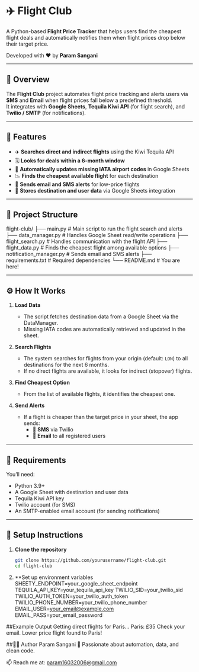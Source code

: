 # ✈️ Flight Club

A Python-based **Flight Price Tracker** that helps users find the cheapest flight deals and automatically notifies them when flight prices drop below their target price.

Developed with ❤️ by **Param Sangani**

---

## 🧭 Overview

The **Flight Club** project automates flight price tracking and alerts users via **SMS** and **Email** when flight prices fall below a predefined threshold.  
It integrates with **Google Sheets**, **Tequila Kiwi API** (for flight search), and **Twilio / SMTP** (for notifications).

---

## 🚀 Features

- ✈️ **Searches direct and indirect flights** using the Kiwi Tequila API  
- 🗓️ **Looks for deals within a 6-month window**  
- 🧮 **Automatically updates missing IATA airport codes** in Google Sheets  
- 📉 **Finds the cheapest available flight** for each destination  
- 📧 **Sends email and SMS alerts** for low-price flights  
- 🧠 **Stores destination and user data** via Google Sheets integration  

---

## 🧩 Project Structure

flight-club/
├── main.py # Main script to run the flight search and alerts
├── data_manager.py # Handles Google Sheet read/write operations
├── flight_search.py # Handles communication with the flight API
├── flight_data.py # Finds the cheapest flight among available options
├── notification_manager.py # Sends email and SMS alerts
├── requirements.txt # Required dependencies
└── README.md # You are here!

---

## ⚙️ How It Works

1. **Load Data**  
   - The script fetches destination data from a Google Sheet via the DataManager.  
   - Missing IATA codes are automatically retrieved and updated in the sheet.

2. **Search Flights**  
   - The system searches for flights from your origin (default: `LON`) to all destinations for the next 6 months.  
   - If no direct flights are available, it looks for indirect (stopover) flights.

3. **Find Cheapest Option**  
   - From the list of available flights, it identifies the cheapest one.

4. **Send Alerts**  
   - If a flight is cheaper than the target price in your sheet, the app sends:
     - 📱 **SMS** via Twilio  
     - 📧 **Email** to all registered users

---

## 🧠 Requirements

You’ll need:

- Python 3.9+
- A Google Sheet with destination and user data
- Tequila Kiwi API key
- Twilio account (for SMS)
- An SMTP-enabled email account (for sending notifications)

---

## 🧰 Setup Instructions

1. **Clone the repository**
   ```bash
   git clone https://github.com/yourusername/flight-club.git
   cd flight-club
2. **Set up environment variables
SHEETY_ENDPOINT=your_google_sheet_endpoint
TEQUILA_API_KEY=your_tequila_api_key
TWILIO_SID=your_twilio_sid
TWILIO_AUTH_TOKEN=your_twilio_auth_token
TWILIO_PHONE_NUMBER=your_twilio_phone_number
EMAIL_USER=your_email@example.com
EMAIL_PASS=your_email_password

##Example Output
Getting direct flights for Paris...
Paris: £35
Check your email. Lower price flight found to Paris!

##👨‍💻 Author
Param Sangani
🚀 Passionate about automation, data, and clean code.

📫 Reach me at: param16032006@gmail.com
